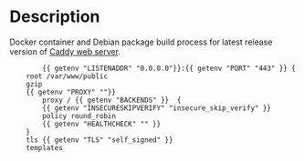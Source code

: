 # Description

Docker container and Debian package build process for latest release version of [Caddy web server](https://github.com/mholt/caddy).



            {{ getenv "LISTENADDR" "0.0.0.0"}}:{{ getenv "PORT" "443" }} {
	    root /var/www/public
	    gzip
	    {{ getenv "PROXY" ""}}
            proxy / {{ getenv "BACKENDS" }}  {
		    {{ getenv "INSECURESKIPVERIFY" "insecure_skip_verify" }}
		    policy round_robin
		    {{ getenv "HEALTHCHECK" "" }}
	    }
	    tls {{ getenv "TLS" "self_signed" }}
	    templates
